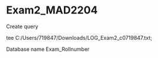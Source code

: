 # Exam2_MAD2204
Create query


tee C:/Users/719847/Downloads/LOG_Exam2_c0719847.txt;

Database name Exam_Rollnumber
